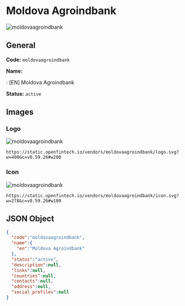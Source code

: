
# Moldova Agroindbank 
![moldovaagroindbank](https://static.openfintech.io/vendors/moldovaagroindbank/logo.svg?w=400&c=v0.59.26#w200)  

## General 
 
**Code:** `moldovaagroindbank` 
 
**Name:** 
 
:	[EN] Moldova Agroindbank 
 
**Status:** `active` 
 

## Images 

### Logo 
 
![moldovaagroindbank](https://static.openfintech.io/vendors/moldovaagroindbank/logo.svg?w=400&c=v0.59.26#w200)  

```
https://static.openfintech.io/vendors/moldovaagroindbank/logo.svg?w=400&c=v0.59.26#w200
```  

### Icon 
 
![moldovaagroindbank](https://static.openfintech.io/vendors/moldovaagroindbank/icon.svg?w=278&c=v0.59.26#w100)  

```
https://static.openfintech.io/vendors/moldovaagroindbank/icon.svg?w=278&c=v0.59.26#w100
```  

## JSON Object 

```json
{
  "code":"moldovaagroindbank",
  "name":{
    "en":"Moldova Agroindbank"
  },
  "status":"active",
  "description":null,
  "links":null,
  "countries":null,
  "contacts":null,
  "address":null,
  "social_profiles":null
}
```  
